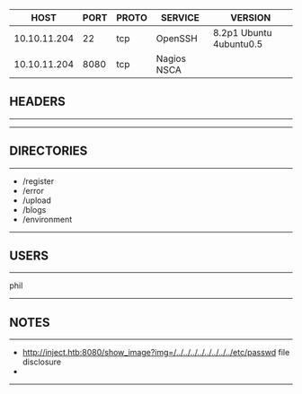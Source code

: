 | HOST         | PORT | PROTO | SERVICE     | VERSION                 |
| ------------ | ---- | ----- | ----------- | ----------------------- |
| 10.10.11.204 | 22   | tcp   | OpenSSH     | 8.2p1 Ubuntu 4ubuntu0.5 |
| 10.10.11.204 | 8080 | tcp   | Nagios NSCA |                         |


## HEADERS
---
---

## DIRECTORIES
---
* /register
* /error
* /upload
* /blogs
* /environment

---

## USERS
---
phil

---

## NOTES
---
* http://inject.htb:8080/show_image?img=/../../../../../../../../etc/passwd file disclosure
* 

---
